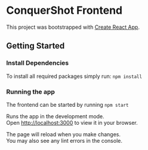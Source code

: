 # ConquerShot Frontend

This project was bootstrapped with [Create React App](https://github.com/facebook/create-react-app).

## Getting Started
### Install Dependencies
To install all required packages simply run:
`npm install `

### Running the app

The frontend can be started by running `npm start`

Runs the app in the development mode.\
Open [http://localhost:3000](http://localhost:3000) to view it in your browser.

The page will reload when you make changes.\
You may also see any lint errors in the console.